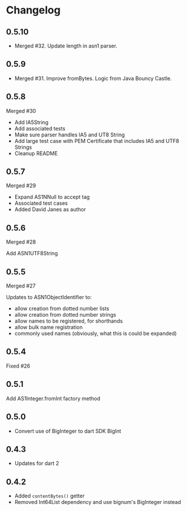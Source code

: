 # Changelog

## 0.5.10

- Merged #32. Update length in asn1 parser.

## 0.5.9

- Merged #31. Improve fromBytes. Logic from Java Bouncy Castle.

## 0.5.8

Merged #30

- Add IA5String
- Add associated tests
- Make sure parser handles IA5 and UT8 String
- Add large test case with PEM Certificate that includes IA5 and UTF8 Strings
- Cleanup README

## 0.5.7

Merged #29

- Expand AS1NNull to accept tag
- Associated test cases
- Added David Janes as author

## 0.5.6

Merged #28

Add ASN1UTF8String

## 0.5.5

Merged #27

Updates to ASN1ObjectIdentifier to:

* allow creation from dotted number lists
* allow creation from dotted number strings
* allow names to be registered, for shorthands
* allow bulk name registration
* commonly used names (obviously, what this is could be expanded)

## 0.5.4

Fixed #26

## 0.5.1 

Add AS1Integer.fromInt factory method
 
## 0.5.0 

* Convert use of BigInteger to dart SDK BigInt

## 0.4.3 

* Updates for dart 2


## 0.4.2

* Added `contentBytes()` getter
* Removed Int64List dependency and use bignum's BigInteger instead
 
